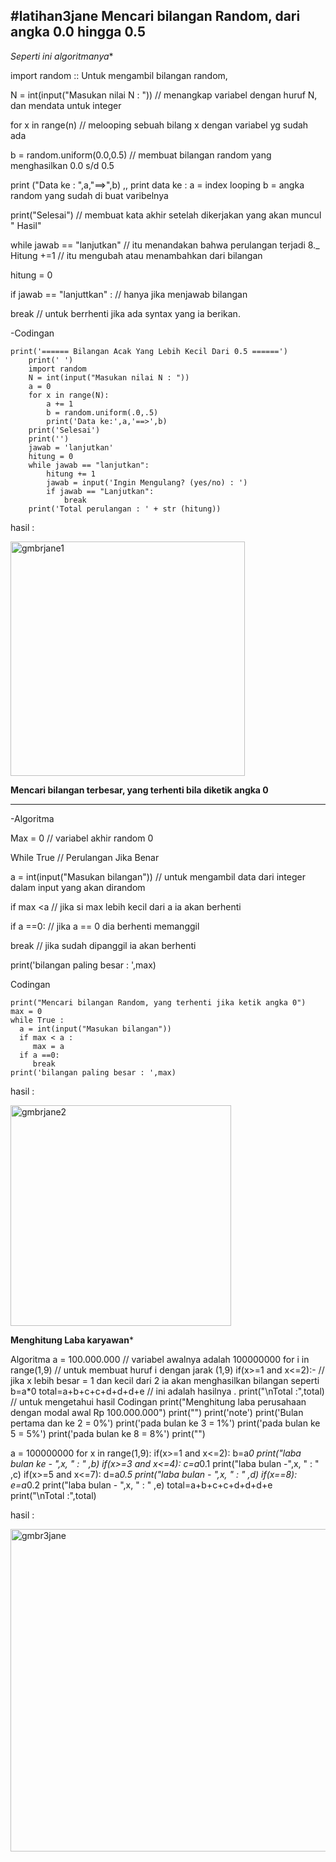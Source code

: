 #latihan3jane
**Mencari bilangan Random, dari angka 0.0 hingga 0.5**
-----------------------------------------------------------------------------------------------------------------------------
*Seperti ini algoritmanya**

import random :: Untuk mengambil bilangan random,

N = int(input("Masukan nilai N : ")) // menangkap variabel dengan huruf N, dan mendata untuk integer

for x in range(n) // melooping sebuah bilang x dengan variabel yg sudah ada

b = random.uniform(0.0,0.5) // membuat bilangan random yang menghasilkan 0.0 s/d 0.5

print ("Data ke : ",a,"==>",b) ,, print data ke : a = index looping b = angka random yang sudah di buat varibelnya

print("Selesai") // membuat kata akhir setelah dikerjakan yang akan muncul " Hasil"

while jawab == "lanjutkan" // itu menandakan bahwa perulangan terjadi 8._ Hitung +=1 // itu mengubah atau menambahkan dari bilangan 

hitung = 0

if jawab == "lanjuttkan" : // hanya jika menjawab bilangan

break // untuk berrhenti jika ada syntax yang ia berikan.

-Codingan 
```
print('====== Bilangan Acak Yang Lebih Kecil Dari 0.5 ======')
    print(' ')
    import random
    N = int(input("Masukan nilai N : "))
    a = 0
    for x in range(N):
        a += 1
        b = random.uniform(.0,.5)
        print('Data ke:',a,'==>',b)
    print('Selesai')
    print('')
    jawab = 'lanjutkan'
    hitung = 0
    while jawab == "lanjutkan":
        hitung += 1
        jawab = input('Ingin Mengulang? (yes/no) : ')
        if jawab == "Lanjutkan":
            break
    print('Total perulangan : ' + str (hitung))
```

hasil :

<img width="375" alt="gmbrjane1" src="https://user-images.githubusercontent.com/46948060/53283678-69158080-377c-11e9-8bc8-b432bfcd69de.PNG">

**Mencari bilangan terbesar, yang terhenti bila diketik angka 0**

--------------------------------------------------------------------------------------------------------------------
-Algoritma

Max = 0 // variabel akhir random 0

While True // Perulangan Jika Benar

a = int(input("Masukan bilangan")) // untuk mengambil data dari integer dalam input yang akan dirandom

if max <a // jika si max lebih kecil dari a ia akan berhenti

if a ==0: // jika a == 0 dia berhenti memanggil

break // jika sudah dipanggil ia akan berhenti

print('bilangan paling besar : ',max)

Codingan
```
print("Mencari bilangan Random, yang terhenti jika ketik angka 0")
max = 0
while True :
  a = int(input("Masukan bilangan"))
  if max < a :
     max = a
  if a ==0:
     break
print('bilangan paling besar : ',max)

```

hasil :

<img width="353" alt="gmbrjane2" src="https://user-images.githubusercontent.com/46948060/53283679-69158080-377c-11e9-8caa-4ad11e51d188.PNG">


**Menghitung Laba karyawan***

Algoritma
a = 100.000.000 // variabel awalnya adalah 100000000
for i in range(1,9) // untuk membuat huruf i dengan jarak (1,9)
if(x>=1 and x<=2):- // jika x lebih besar = 1 dan kecil dari 2 ia akan menghasilkan bilangan seperti b=a*0
total=a+b+c+c+d+d+d+e // ini adalah hasilnya .
print("\nTotal :",total) // untuk mengetahui hasil
Codingan
print("Menghitung laba perusahaan dengan modal awal Rp 100.000.000")
print("")
print('note')
print('Bulan pertama dan ke 2 = 0%')
print('pada bulan ke 3 = 1%')
print('pada bulan ke 5 = 5%')
print('pada bulan ke 8 = 8%')
print("")

a = 100000000
for x in range(1,9):
        if(x>=1 and x<=2):
                b=a*0
                print("laba bulan ke - ",x, " : " ,b)
        if(x>=3 and x<=4):
                c=a*0.1
                print("laba bulan -",x, " : " ,c)
        if(x>=5 and x<=7):
                d=a*0.5
                print("laba bulan - ",x, " : " ,d)
        if(x==8):
                e=a*0.2
                print("laba bulan - ",x, " : " ,e)
total=a+b+c+c+d+d+d+e
print("\nTotal :",total)

hasil :

<img width="516" alt="gmbr3jane" src="https://user-images.githubusercontent.com/46948060/53283680-69158080-377c-11e9-8eb6-b9d2d7a3aab7.PNG">
